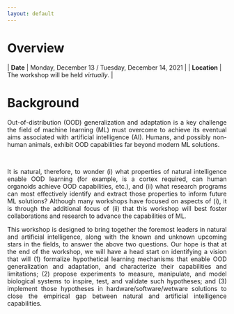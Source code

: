 ```yaml
---
layout: default
---
```


# Overview

| **Date** | Monday, December 13 / Tuesday, December 14, 2021 |
| **Location** | The workshop will be held *virtually*. |

# Background
<p style='text-align: justify;'>
Out-of-distribution (OOD) generalization and adaptation is a key challenge the field of machine learning (ML) must overcome to achieve its eventual aims associated with artificial intelligence (AI). Humans, and possibly non-human animals, exhibit OOD capabilities far beyond modern ML solutions. </p>

<br />
<p style='text-align: justify;'>
It is natural, therefore, to wonder (i) what properties of natural intelligence enable OOD learning (for example, is a cortex required, can human organoids achieve OOD capabilities, etc.), and (ii) what research programs can most effectively identify and extract those properties to inform future ML solutions? Although many workshops have focused on aspects of (i), it is through the additional focus of (ii) that this workshop will best foster collaborations and research to advance the capabilities of ML. </pp>

<br />
<p style='text-align: justify;'>
This workshop is designed to bring together the foremost leaders in natural and artificial intelligence, along with the known and unknown upcoming stars in the fields, to answer the above two questions.  Our hope is that at the end of the workshop, we will have a head start on identifying a vision that will (1) formalize hypothetical learning mechanisms that enable OOD generalization and adaptation, and characterize their capabilities and limitations; (2) propose experiments to measure, manipulate, and model biological systems to inspire, test, and validate such hypotheses; and (3) implement those hypotheses in hardware/software/wetware solutions to close the empirical gap between natural and artificial intelligence capabilities.
</p>
